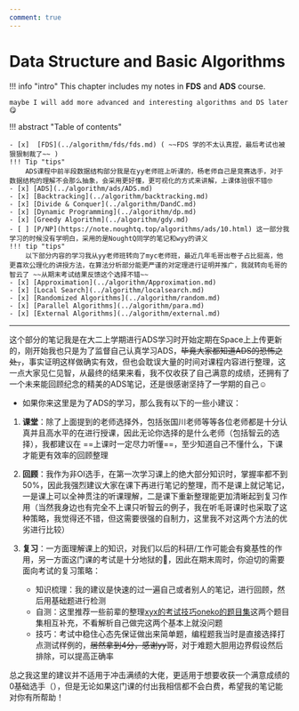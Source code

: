 ```yaml
---
comment: true
---
```


# Data Structure and Basic Algorithms

!!! info "intro"
    This chapter includes my notes in **FDS** and **ADS** course.
    
    maybe I will add more advanced and interesting algorithms and DS later 😋 

!!! abstract "Table of contents"
    
    - [x]  [FDS](../algorithm/fds/fds.md) ( ~~FDS 学的不太认真捏，最后考试也被狠狠制裁了~~ )
    !!! Tip "tips"
        ADS课程中前半段数据结构部分我是在yy老师班上听课的，杨老师自己是竞赛选手，对于数据结构的理解不会那么抽象，会采用更好懂，更可视化的方式来讲解，上课体验很不错🤓
    - [x] [ADS](../algorithm/ads/ADS.md)
    - [x] [Backtracking](../algorithm/backtracking.md)
    - [x] [Divide & Conquer](../algorithm/DandC.md)
    - [x] [Dynamic Programming](../algorithm/dp.md)
    - [x] [Greedy Algorithm](../algorithm/gdy.md)
    - [ ] [P/NP](https://note.noughtq.top/algorithms/ads/10.html) 这一部分我学习的时候没有学明白，采用的是NoughtQ同学的笔记和wyy的讲义
    !!! tip "tips"
        以下部分内容的学习我从yy老师班转向了myc老师班，最近几年毛哥出卷子占比挺高，他更喜欢公理化的讲授方法，在算法分析部分能更严谨的对定理进行证明并推广，我就转向毛哥的智云了 ~~从期末考试结果反馈这个选择不错~~
    - [x] [Approximation](../algorithm/Approximation.md)
    - [x] [Local Search](../algorithm/localsearch.md)
    - [x] [Randomized Algorithms](../algorithm/random.md)   
    - [x] [Parallel Algorithms](../algorithm/para.md)
    - [x] [External Algorithms](../algorithm/external.md) 
---


这个部分的笔记我是在大二上学期进行ADS学习时开始定期在Space上上传更新的，刚开始我也只是为了监督自己认真学习ADS，~~毕竟大家都知道ADS的恐怖之处，~~，事实证明这样做确实有效，但也会耽误大量的时间对课程内容进行整理，这一点大家见仁见智，从最终的结果来看，我不仅收获了自己满意的成绩，还拥有了一个未来能回顾纪念的精美的ADS笔记，还是很感谢坚持了一学期的自己☺️

- 如果你来这里是为了ADS的学习，那么我有以下的一些小建议：

1. **课堂**：除了上面提到的老师选择外，包括张国川老师等等各位老师都是十分认真并且高水平的在进行授课，因此无论你选择的是什么老师（包括智云的选择），我都建议在 ==上课时一定尽力听懂==，至少知道自己不懂什么，下课才能更有效率的回顾整理
2. **回顾**：我作为非OI选手，在第一次学习课上的绝大部分知识时，掌握率都不到50%，因此我强烈建议大家在课下再进行笔记的整理，而不是课上就记笔记，一是课上可以全神贯注的听课理解，二是课下重新整理能更加清晰起到复习作用（当然我身边也有完全不上课只听智云的例子，我在听毛哥课时也采取了这种策略，我觉得还不错，但这需要很强的自制力，这里我不对这两个方法的优劣进行比较）
3. **复习**：一方面理解课上的知识，对我们以后的科研/工作可能会有奠基性的作用，另一方面这门课的考试是十分地狱的👺，因此在期末周时，你迫切的需要面向考试的复习策略：

    - 知识梳理：我的建议是快速的过一遍自己或者别人的笔记，进行回顾，然后用基础题进行检测
    - 自测：这里推荐一些前辈的整理[xyx的考试技巧](https://www.yuque.com/xianyuxuan/coding/ads_exam_1)[oneko的题目集](https://www.yuque.com/oneko/something/iloveads)这两个题目集相互补充，不看解析自己做完这两个基本上就没问题
    - 技巧：考试中稳住心态先保证做出来简单题，编程题我当时是直接选择打点测试样例的，~~居然拿到4分，感谢yy哥~~，对于难题大胆用边界假设然后排除，可以提高正确率

总之我这里的建议并不适用于冲击满绩的大佬，更适用于想要收获一个满意成绩的0基础选手（），但是无论如果这门课的付出我相信都不会白费，希望我的笔记能对你有所帮助！